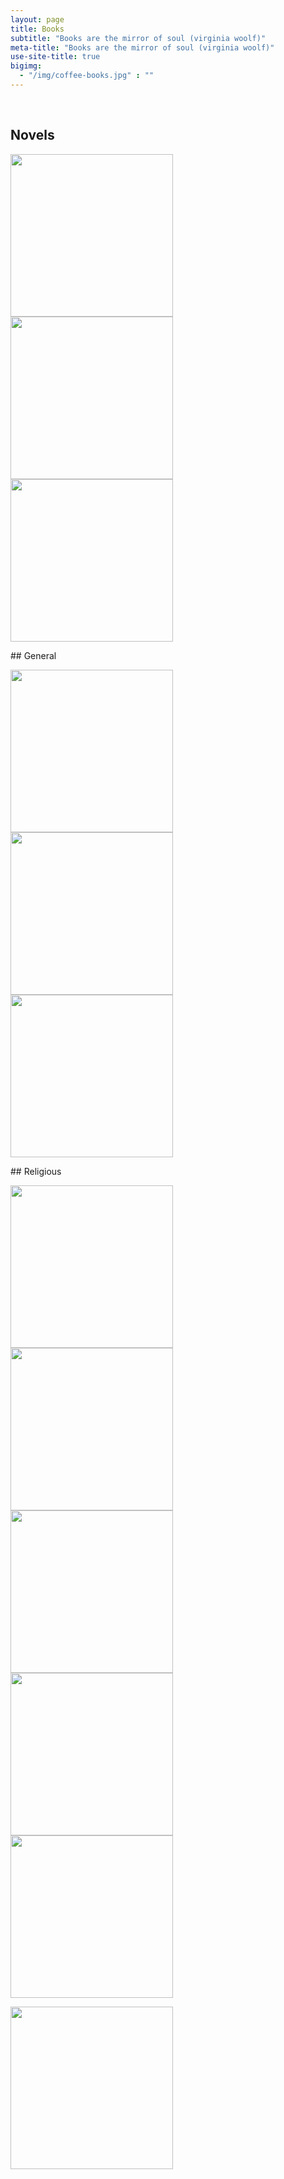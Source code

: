 ```yaml
---
layout: page
title: Books
subtitle: "Books are the mirror of soul (virginia woolf)"
meta-title: "Books are the mirror of soul (virginia woolf)"
use-site-title: true
bigimg:
  - "/img/coffee-books.jpg" : ""
---
```

<script type="text/javascript" src="https://free-hit-counters.net/count/1xg8"></script><br>
## Novels
<p float="left">
  <a href="Peer-e-Kamil.pdf" target="_blank"><img src="../img/peer-e-kamil.jpg" height="260px"></a>
  <a href="iman-umaeed-aur-muhabat.pdf" target="_blank"><img src="../img/iman-umaeed-aur-muhabat.jpg" height="260px"></a>
 <a href="maat honay tak.pdf" target="_blank"><img src="../img/maat honay tak.png" height="260px"></a>
</p>
## General
<p float="left">
  <a href="The 7 habits of highly effective people.pdf" target="_blank"><img src="../img/The 7 habits of highly effective people.jpg" height="260px"></a>
  <a href="Struggling-to-Surrender-Dr-Jeffrey-Lang.pdf" target="_blank"><img src="../img/Struggling-to-Surrender-Dr-Jeffrey-Lang.jpg" height="260px"></a>
  <a href="The-Kite-Runner.pdf" target="_blank"><img src="../img/The-Kite-Runner.jpg" height="260px"></a>
</p>
## Religious
<p float="left">
  <a href="Mohammad-e-Arbi PBUH.pdf" target="_blank"><img src="../img/Mohammad-e-Arbi PBUH.jpg" height="260px"></a>
  <a href="Sunnat ki aaeeni hayseeat.pdf" target="_blank"><img src="../img/Sunnat ki aaeeni hayseeat.jpg" height="260px"></a>
  <a href="Tauheed aur Rasaalat.pdf" target="_blank"><img src="../img/Tauheed aur Rasaalat.jpg" height="260px"></a>
  <a href="Zad-e-Rah.pdf" target="_blank"><img src="../img/Zad-e-Rah.jpg" height="260px"></a>
  <a href="tazkia-e-nafs.pdf" target="_blank"><img src="../img/tazkia-e-nafs.jpeg" height="260px"></a>
</p>
<p float="left">
  <a href="tazkia-e-nafs.pdf" target="_blank"><img src="../img/tazkia-e-nafs.jpeg" height="260px"></a>
</p>
